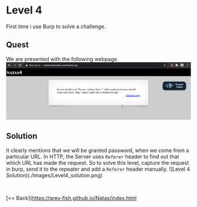# Level 4
First time i use Burp to solve a challenge.

## Quest
We are presented with the following webpage. 
![Level 4 Image](./images/Level4.png)


## Solution
It clearly mentions that we will be granted password, when we come from a particular URL. In HTTP, the Server uses `Referer` header to find out that which URL has made the request.
So to solve this level, capture the request in burp, send it to the repeater and add a `Referer` header manually.
![Level 4 Solution)(./images/Level4_solution.png)

<br/>

[<< Back](https://grey-fish.github.io/Natas/index.html
